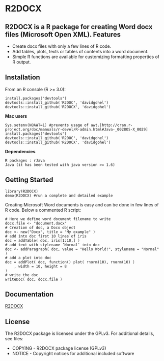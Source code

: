 R2DOCX
======
R2DOCX is a R package for creating Word docx files (Microsoft Open XML).
Features
--------
* Create docx files with only a few lines of R code. 
* Add tables, plots, texts or tables of contents into a word document.
* Simple R functions are available for customizing formatting properties of R output.

Installation
------------
From an R console (R >= 3.0):

    install.packages("devtools")
    devtools::install_github('R2DOC', 'davidgohel')
    devtools::install_github('R2DOCX', 'davidgohel')

**Mac users**

    Sys.setenv(NOAWT=1) #prevents usage of awt.[http://cran.r-project.org/doc/manuals/r-devel/R-admin.html#Java-_0028OS-X_0029]
	install.packages("devtools")
    devtools::install_github('R2DOC', 'davidgohel')
    devtools::install_github('R2DOCX', 'davidgohel')

**Dependencies**

    R packages : rJava
	Java (it has been tested with java version >= 1.6)
	
Getting Started
---------------

    library(R2DOCX)
    demo(R2DOCX) #run a complete and detailed example
    
Creating Microsoft Word documents is easy and can be done in few lines of R code. Below a commented R script:

    # Here we define word document filename to write
    docx.file <- "document.docx"
    # Creation of doc, a Docx object
    doc <- new("Docx", title = "My example" )
    # add into doc first 10 lines of iris
    doc = addTable( doc, iris[1:10,] )
    # add text with stylename ‘Normal’ into doc 
    doc <- addParagraph( doc, value = "Hello World!", stylename = "Normal" )
    # add a plot into doc 
    doc = addPlot( doc, function() plot( rnorm(10), rnorm(10) )
        , width = 10, height = 8
    )
    # write the doc 
    writeDoc( doc, docx.file )


Documentation
-------------
[R2DOCX](http://davidgohel.github.io/R2DOCX/index.html)

License
-------
The R2DOCX package is licensed under the GPLv3. For additional details, see files:
* COPYING - R2DOCX package license (GPLv3)
* NOTICE - Copyright notices for additional included software

